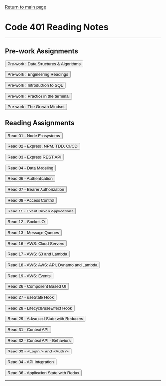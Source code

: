 
[Return to main page](https://KrisDunning.github.io/reading-notes)

# Code 401 Reading Notes  

-----

## Pre-work Assignments

<Button onClick= "window.location.href='https://krisdunning.github.io/401-Reading-Notes/Prep_DSA';">Pre-work : Data Structures & Algorithms</button>

<Button onClick= "window.location.href='https://krisdunning.github.io/401-Reading-Notes/Prep_Engineer';">Pre-work : Engineering Readings</button>

<Button onClick= "window.location.href='https://krisdunning.github.io/401-Reading-Notes/Prep_Intro_SQL';">Pre-work : Introduction to SQL</button>

<Button onClick= "window.location.href='https://krisdunning.github.io/401-Reading-Notes/Prep_Terminal';">Pre-work : Practice in the terminal</button>

<Button onClick= "window.location.href='https://krisdunning.github.io/401-Reading-Notes/Prep_Growth';">Pre-work : The Growth Mindset</button>

## Reading Assignments

<Button onClick= "window.location.href='https://krisdunning.github.io/401-Reading-Notes/Read_01';">Read 01 - Node Ecosystems</button>

<Button onClick= "window.location.href='https://krisdunning.github.io/401-Reading-Notes/Read_02';">Read 02 - Express, NPM, TDD, CI/CD</button>

<Button onClick= "window.location.href='https://krisdunning.github.io/401-Reading-Notes/Read_03';">Read 03 - Express REST API </button>

<Button onClick= "window.location.href='https://krisdunning.github.io/401-Reading-Notes/Read_04';">Read 04 - Data Modeling </button>

<Button onClick= "window.location.href='https://krisdunning.github.io/401-Reading-Notes/Read_06';">Read 06 - Authentication </button>

<Button onClick= "window.location.href='https://krisdunning.github.io/401-Reading-Notes/Read_07';">Read 07 - Bearer Authorization </button>

<Button onClick= "window.location.href='https://krisdunning.github.io/401-Reading-Notes/Read_08';">Read 08 - Access Control </button>

<Button onClick= "window.location.href='https://krisdunning.github.io/401-Reading-Notes/Read_11';">Read 11 - Event Driven Applications </button>

<Button onClick= "window.location.href='https://krisdunning.github.io/401-Reading-Notes/Read_12';">Read 12 - Socket.IO </button>

<Button onClick= "window.location.href='https://krisdunning.github.io/401-Reading-Notes/Read_12';">Read 13 - Message Queues </button>

<Button onClick= "window.location.href='https://krisdunning.github.io/401-Reading-Notes/Read_16';">Read 16 - AWS: Cloud Servers </button>

<Button onClick= "window.location.href='https://krisdunning.github.io/401-Reading-Notes/Read_17';">Read 17 - AWS: S3 and Lambda </button>

<Button onClick= "window.location.href='https://krisdunning.github.io/401-Reading-Notes/Read_18';">Read 18 - AWS: AWS: API, Dynamo and Lambda </button>

<Button onClick= "window.location.href='https://krisdunning.github.io/401-Reading-Notes/Read_19';">Read 19 - AWS: Events </button>

<Button onClick= "window.location.href='https://krisdunning.github.io/401-Reading-Notes/Read_26';">Read 26 - Component Based UI </button>

<Button onClick= "window.location.href='https://krisdunning.github.io/401-Reading-Notes/Read_27';">Read 27 - useState Hook </button>

<Button onClick= "window.location.href='https://krisdunning.github.io/401-Reading-Notes/Read_28';">Read 28 - Lifecycle/useEffect Hook </button>

<Button onClick= "window.location.href='https://krisdunning.github.io/401-Reading-Notes/Read_29';">Read 29 - Advanced State with Reducers </button>

<Button onClick= "window.location.href='https://krisdunning.github.io/401-Reading-Notes/Read_31';">Read 31 - Context API </button>

<Button onClick= "window.location.href='https://krisdunning.github.io/401-Reading-Notes/Read_32';">Read 32 - Context API - Behaviors</button>

<Button onClick= "window.location.href='https://krisdunning.github.io/401-Reading-Notes/Read_33';">Read 33 - \<Login /> and \<Auth /></button>

<Button onClick= "window.location.href='https://krisdunning.github.io/401-Reading-Notes/Read_34';">Read 34 - API Integration</button>

<Button onClick= "window.location.href='https://krisdunning.github.io/401-Reading-Notes/Read_36';">Read 36 - Application State with Redux</button>

-----
